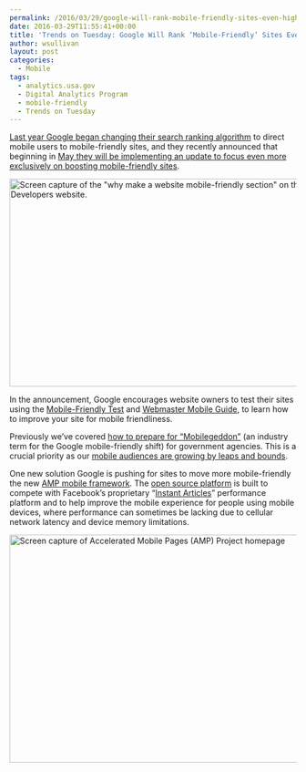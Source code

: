 ```yaml
---
permalink: /2016/03/29/google-will-rank-mobile-friendly-sites-even-higher-beginning-in-may/
date: 2016-03-29T11:55:41+00:00
title: 'Trends on Tuesday: Google Will Rank ‘Mobile-Friendly’ Sites Even Higher Beginning in May'
author: wsullivan
layout: post
categories:
  - Mobile
tags:
  - analytics.usa.gov
  - Digital Analytics Program
  - mobile-friendly
  - Trends on Tuesday
---
```


[Last year Google began changing their search ranking algorithm](https://www.digitalgov.gov/2015/03/03/trends-on-tuesday-google-to-implement-mobile-friendly-rankings/) to direct mobile users to mobile-friendly sites, and they recently announced that beginning in [May they will be implementing an update to focus even more exclusively on boosting mobile-friendly sites](https://webmasters.googleblog.com/2016/03/continuing-to-make-web-more-mobile.html).

<img class="aligncenter size-full wp-image-348431" src="https://s3.amazonaws.com/sitesusa/wp-content/uploads/sites/212/2016/03/600-x-365-Screen-capture-of-the-Why-make-a-website-mobile-friendly-section-on-the-Google-Developers-site.jpg" alt="Screen capture of the &quot;why make a website mobile-friendly section&quot; on the Google Developers website." width="600" height="365" />

In the announcement, Google encourages website owners to test their sites using the [Mobile-Friendly Test](https://www.google.com/webmasters/tools/mobile-friendly/) and [Webmaster Mobile Guide](https://developers.google.com/webmasters/mobile-sites/), to learn how to improve your site for mobile friendliness.

Previously we’ve covered [how to prepare for “Mobilegeddon”](https://www.digitalgov.gov/2015/04/15/mobilegeddon-government-edition/) (an industry term for the Google mobile-friendly shift) for government agencies. This is a crucial priority as our [mobile audiences are growing by leaps and bounds](https://www.digitalgov.gov/2015/10/21/gov-analytics-breakdown-2-mobile-is-bigger-than-ever/).

One new solution Google is pushing for sites to move more mobile-friendly the new [AMP mobile framework](https://www.ampproject.org/). The [open source platform](https://github.com/ampproject/amphtml) is built to compete with Facebook’s proprietary “[Instant Articles](https://www.digitalgov.gov/2016/02/29/the-content-corner-facebook-expands-access-to-instant-articles/)” performance platform and to help improve the mobile experience for people using mobile devices, where performance can sometimes be lacking due to cellular network latency and device memory limitations.

<img class="aligncenter size-full wp-image-348601" src="https://s3.amazonaws.com/sitesusa/wp-content/uploads/sites/212/2016/03/600-x-400-screen-cap-of-Accelerated-Mobile-Pages-AMP-Project-homepage.jpg" alt="Screen capture of Accelerated Mobile Pages (AMP) Project homepage" width="600" height="400" />